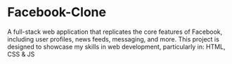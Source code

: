# Facebook-Clone
A full-stack web application that replicates the core features of Facebook, including user profiles, news feeds, messaging, and more. This project is designed to showcase my skills in web development, particularly in: HTML, CSS &amp; JS
